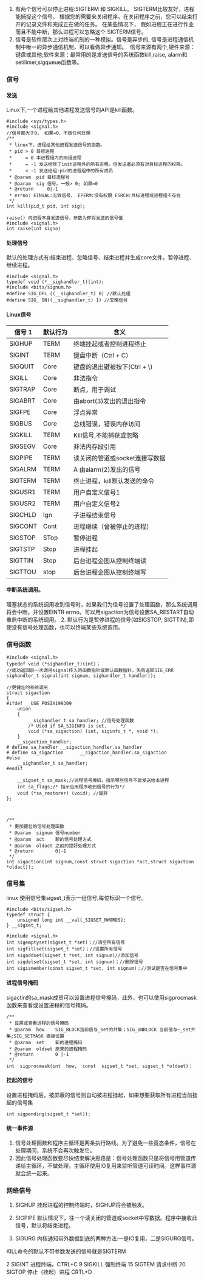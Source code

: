 
1. 有两个信号可以停止进程:SIGTERM 和 SIGKILL。 SIGTERM比较友好，进程能捕捉这个信号， 根据您的需要来关闭程序。在关闭程序之前，您可以结束打开的记录文件和完成正在做的任务。 在某些情况下， 假如进程正在进行作业而且不能中断，那么进程可以忽略这个 SIGTERM信号。
2. 信号是软件层次上对终端机制的一种模拟。信号是异步的, 信号是进程通信机制中唯一的异步通信机制，可以看做异步通知。 
信号来源有两个,硬件来源：键盘或其他;软件来源：最常用的是发送信号的系统函数kill,raise, alarm和setilimer,sigqueue函数等。 


### 信号
#### 发送
Linux下,一个进程给其他进程发送信号的API是kill函数。

```
#include <sys/types.h>
#include <signal.h>
//信号都大于0， 如果=0，不做任何处理
/**
 * linux下，进程给其他进程发送信号的函数。
 * pid > 0 目标进程
 *     = 0 本进程组内的同组进程
 *     = -1 发送给除了init进程外的所有进程。但发送者必须有对目标进程的权限。
 *     < -1 发送给组-pid的进程组中的所有成员
 * @param  pid 目标进程号
 * @param  sig 信号。一般> 0; 如果=0
 * @return     0|-1
 * errno: EINVAL:无效信号， EPERM:没有权限 ESRCH:目标进程或进程组不存在
 */
int kill(pid_t pid, int sig);

raise() 向进程本身发送信号，参数为即将发送的信号值
#include <signal.h> 
int raise(int signo) 
```
#### 处理信号

默认的处理方式有:结束进程、忽略信号、结束进程并生成core文件，暂停进程、继续进程。
```
#include <signal.h>
typedef void (*__sighandler_t)(int);
#include <bits/signum.h>
#define SIG_DFL ((__sighandler_t) 0) //默认处理
#define SIG_ GN((__sighandler_t) 1) //忽略信号

```
#### Linux信号
信号 1 | 默认行为 | 含义
---|--- | ---
SIGHUP | TERM| 终端挂起或者控制进程终止
SIGINT |TERM| 键盘中断（Ctrl + C）
SIGQUIT |Core| 键盘的退出键被按下(Ctrl + \\)
SIGILL | Core| 非法指令
SIGTRAP | Core| 断点，用于调试
SIGABRT | Core| 由abort(3)发出的退出指令
SIGFPE | Core|浮点异常
SIGBUS | Core| 总线错误，错误内存访问
SIGKILL |TERM | Kill信号,不能捕获或忽略
SIGSEGV |Core | 非法内存段引用
SIGPIPE |TERM | 读关闭的管道或socket连接写数据
SIGALRM |TERM|A 由alarm(2)发出的信号
SIGTERM |TERM| 终止进程，kill默认发送的命令
SIGUSR1 |TERM | 用户自定义信号1
SIGUSR2 |TERM | 用户自定义信号2
SIGCHLD |Ign | 子进程结束信号
SIGCONT| Cont| 进程继续（曾被停止的进程）
SIGSTOP | STop| 暂停进程
SIGTSTP | Stop| 进程挂起
SIGTTIN |Stop | 后台进程企图从控制终端读
SIGTTOU |stop| 后台进程企图从控制终端写


#### 中断系统调用。
阻塞状态的系统调用收到信号时，如果我们为信号设置了处理函数，那么系统调用将会中断，并设置EINTR errno。可以用sigaction为信号设置SA_RESTART自动重启中断的系统调用。
2. 默认行为是暂停进程的信号(如SIGSTOP, SIGTTIN),即使没有信号处理函数，也可以终端某些系统调用。


### 信号函数

```
#include <signal.h>
typedef void (*sighandler_t)(int)；
//成功返回前一次调用signal传入的函数指针或默认函数指针，失败返回SIG_ERR
sighandler_t signal(int signum, sighandler_t handler));

//更健壮的系统调用
struct sigaction
{
#ifdef __USE_POSIX199309
    union
    {
        __sighandler_t sa_handler; //信号处理函数
        /* Used if SA_SIGINFO is set.     */
        void (*sa_sigaction) (int, siginfo_t *, void *);
    }
    __sigaction_handler;
# define sa_handler __sigaction_handler.sa_handler
# define sa_sigaction      __sigaction_handler.sa_sigaction
#else
    __sighandler_t sa_handler;
#endif

    __sigset_t sa_mask;//进程信号掩码，指示哪些信号不能发送给本进程
    int sa_flags;/* 指示应用程序收到信号的行为*/
    void (*sa_restorer) (void); //废弃
};



/**
 * 更加健壮的信号处理函数
 * @param  signum 信号number
 * @param  act    新的信号处理方式
 * @param  oldact 之前的捏好处理方式
 * @return        0|-1
 */
int sigaction(int signum,const struct sigaction *act,struct sigaction *oldact));
```

### 信号集
linux 使用信号集sigset_t表示一组信号,每位标识一个信号。

```
#include <bits/sigset.h>
typedef struct {
    unsigned long int __val[_SIGSET_NWORDS];
} __sigset_t;

#include <signal.h>
int sigemptyset(sigset_t *set)；//清空所有信号
int sigfillset(sigset_t *set)；//设置所有信号
int sigaddset(sigset_t *set, int signum)//添加信号
int sigdelset(sigset_t *set, int signum)；//删除信号
int sigismember(const sigset_t *set, int signum)；//测试是否在信号集中
```
#### 进程信号掩码

sigactin的sa_mask成员可以设置进程信号掩码，此外，也可以使用sigprocmask函数来查看或设置进程的信号掩码。

```
/**
 * 设置或查看进程的信号掩码
 * @param  how    SIG_BLOCK当前值与_set的并集；SIG_UNBLOCK 当前值与~_set并集;SIG_SETMASK 直接设置
 * @param  set    新的进程掩码
 * @param  oldset 原来的进程掩码
 * @return        0 |-1
 */
int  sigprocmask(int  how,  const  sigset_t *set, sigset_t *oldset)；
```
#### 挂起的信号
设置进程掩码后，被屏蔽的信号则自动被进程挂起，如果想要获取所有进程当前挂起的信号集
```
int sigpending(sigset_t *set));
```

#### 统一事件源
1. 信号处理函数和程序主循环是两条执行路线。为了避免一些竟态条件，信号在处理期间，系统不会再次触发它。
2. 因此信号处理函数要尽快结束解决思路是：信号处理函数只是将信号用管道传递给主循环，不做处理，主循环使用IO复用来监听管道可读时间。这样事件源就会统一起来。



### 网络信号
1. SIGHUP
挂起进程的控制终端时，SIGHUP将会被触发。
2. SIGPIPE
默认情况下，往一个读关闭的管道或socket中写数据。程序中接收此信号，默认将结束进程。

3. SIGURG
   内核通知带外数据到底的两种方法:一是IO复用，二是SIGURG信号。


KILL命令的默认不带参数发送的信号就是SIGTERM

2          SIGINT    进程终端，CTRL+C
9          SIGKILL   强制终端
15         SIGTEM    请求中断
20         SIGTOP    停止（挂起）进程 CRTL+D
